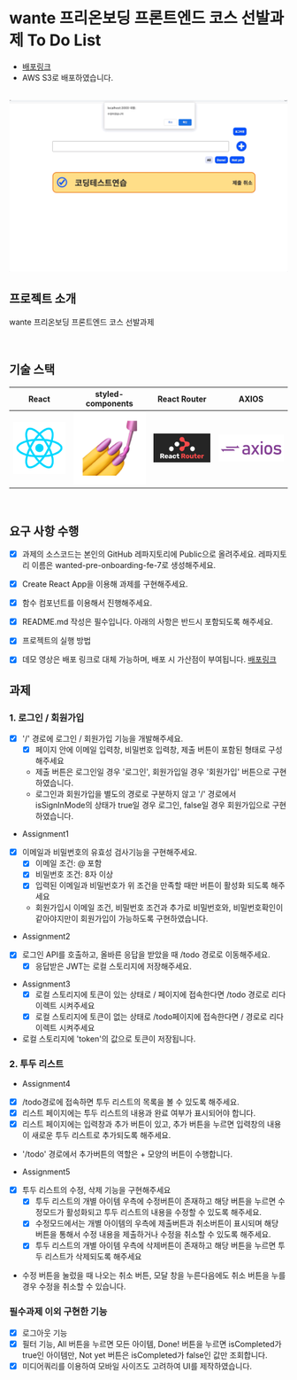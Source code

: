 # wante 프리온보딩 프론트엔드 코스 선발과제 To Do List

* [배포링크](http://todolistfe7.s3-website.ap-northeast-2.amazonaws.com/todo)
* AWS S3로 배포하였습니다. 

<p align="center">
  <br>
  <img src="./images/common/wanted.gif">
  <br>
</p>


## 프로젝트 소개

<p align="justify">
wante 프리온보딩 프론트엔드 코스 선발과제
</p>


<br>

## 기술 스택

| React | styled-components| React Router | AXIOS|
| :--------: | :--------:| :--------: |:------:
|   ![reactjs]    |   ![styledcomponents]|![reactrouter]|![axios]|



<br>

## 요구 사항 수행
- [x]  과제의 소스코드는 본인의 GitHub 레파지토리에 Public으로 올려주세요. 레파지토리 이름은 wanted-pre-onboarding-fe-7로 생성해주세요.
- [x]  Create React App을 이용해 과제를 구현해주세요.
- [x]  함수 컴포넌트를 이용해서 진행해주세요.
- [x]  README.md 작성은 필수입니다. 아래의 사항은 반드시 포함되도록 해주세요.
  - [x]  프로젝트의 실행 방법
  - [x] 데모 영상은 배포 링크로 대체 가능하며, 배포 시 가산점이 부여됩니다. [배포링크](http://todolistfe7.s3-website.ap-northeast-2.amazonaws.com/todo)


## 과제 

### 1. 로그인 / 회원가입
- [x] '/' 경로에 로그인 / 회원가입 기능을 개발해주세요.
  - [x] 페이지 안에 이메일 입력창, 비밀번호 입력창, 제출 버튼이 포함된 형태로 구성해주세요 
  - 제출 버튼은 로그인일 경우 '로그인', 회원가입일 경우 '회원가입' 버튼으로 구현하였습니다.
  - 로그인과 회원가입을 별도의 경로로 구분하지 않고 '/' 경로에서 isSignInMode의 상태가 true일 경우 로그인, false일 경우 회원가입으로 구현하였습니다.

- Assignment1
- [x] 이메일과 비밀번호의 유효성 검사기능을 구현해주세요.
  - [x] 이메일 조건: @ 포함
  - [x] 비밀번호 조건: 8자 이상
  - [x] 입력된 이메일과 비밀번호가 위 조건을 만족할 때만 버튼이 활성화 되도록 해주세요
  - 회원가입시 이메일 조건, 비밀번호 조건과 추가로 비밀번호와, 비밀번호확인이 같아야지만이 회원가입이 가능하도록  구현하였습니다.

- Assignment2
- [x] 로그인 API를 호출하고, 올바른 응답을 받았을 때 /todo 경로로 이동해주세요.
  - [x] 응답받은 JWT는 로컬 스토리지에 저장해주세요.

- Assignment3
  - [x] 로컬 스토리지에 토큰이 있는 상태로 / 페이지에 접속한다면 /todo 경로로 리다이렉트 시켜주세요
  - [x] 로컬 스토리지에 토큰이 없는 상태로 /todo페이지에 접속한다면 / 경로로 리다이렉트 시켜주세요
- 로컬 스토리지에 'token'의 값으로 토큰이 저장됩니다.

### 2. 투두 리스트
- Assignment4
- [x] /todo경로에 접속하면 투두 리스트의 목록을 볼 수 있도록 해주세요.
- [x] 리스트 페이지에는 투두 리스트의 내용과 완료 여부가 표시되어야 합니다. 
- [x] 리스트 페이지에는 입력창과 추가 버튼이 있고, 추가 버튼을 누르면 입력창의 내용이 새로운 투두 리스트로 추가되도록 해주세요.
- '/todo' 경로에서 추가버튼의 역할은 + 모양의 버튼이 수행합니다.

- Assignment5
- [x] 투두 리스트의 수정, 삭제 기능을 구현해주세요
  - [x]  투두 리스트의 개별 아이템 우측에 수정버튼이 존재하고 해당 버튼을 누르면 수정모드가 활성화되고 투두 리스트의 내용을 수정할 수 있도록 해주세요.
  - [x]  수정모드에서는 개별 아이템의 우측에 제출버튼과 취소버튼이 표시되며 해당 버튼을 통해서 수정 내용을 제출하거나 수정을 취소할 수 있도록 해주세요.
  - [x]  투두 리스트의 개별 아이템 우측에 삭제버튼이 존재하고 해당 버튼을 누르면 투두 리스트가 삭제되도록 해주세요
-  수정 버튼을 눌렀을 때 나오는 취소 버튼, 모달 창을 누른다음에도 취소 버튼을 누를 경우 수정을 취소할 수 있습니다.

### 필수과제 이외 구현한 기능
- [x] 로그아웃 기능
- [x]  필터 기능, All 버튼을 누르면 모든 아이템, Done! 버튼을 누르면 isCompleted가 true인 아이템만, Not yet 버튼은 isCompleted가 false인 값만 조회합니다.
- [x] 미디어쿼리를 이용하여 모바일 사이즈도 고려하여 UI를 제작하였습니다. 

### 


<!-- Stack Icon Refernces -->

[reactjs]: /images/stack/reactjs.png
[styledcomponents]: /images/stack/styledcomponents.png
[reactrouter]: /images/stack/reactrouter.png
[axios]:/images/stack/axios.png
